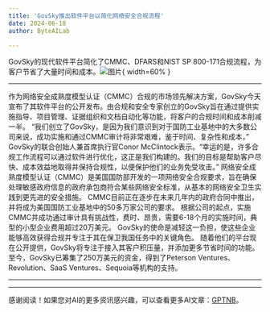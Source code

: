 ```yaml
---
title: 'GovSky推出软件平台以简化网络安全合规流程'
date: 2024-06-18
author: ByteAILab

---
```


GovSky的现代软件平台简化了CMMC、DFARS和NIST SP 800-171合规流程，为客户节省了大量时间和成本。![图片](https://ai-techpark.com/wp-content/uploads/2024/06/GovSky-960x540.jpg){ width=60% }

---

作为网络安全成熟度模型认证（CMMC）合规的市场领先解决方案，GovSky今天宣布了其软件平台的公开发布。由合规和安全专家创立的GovSky旨在通过提供实施指导、项目管理、证据组织和文档自动化等功能，将客户的合规时间和成本削减一半。
“我们创立了GovSky，是因为我们意识到对于国防工业基地中的大多数公司来说，成功实施和通过CMMC审计将非常艰难，鉴于时间、复杂性和成本，” GovSky的联合创始人兼首席执行官Conor McClintock表示。“幸运的是，许多合规工作流程可以通过软件进行优化，这正是我们构建的。我们的目标是帮助客户尽快、成本效益地取得并保持合规性，以便保护他们的业务免受攻击。”
网络安全成熟度模型认证（CMMC）是美国国防部开发的一项网络安全合规要求，旨在确保处理敏感政府信息的政府承包商符合某些网络安全标准，从基本的网络安全卫生实践到更先进的安全措施。 CMMC目前正在逐步在未来几年内的政府合同中推出，并将成为美国国防工业基地中的50多万家公司的要求。
根据公司的起点，实施CMMC并成功通过审计具有挑战性，费时、昂贵，需要6-18个月的实施时间，典型的小型企业费用超过20万美元。 GovSky的使命是减轻这一负担，使这些企业能够高效获得合规并专注于其在保卫我国任务中的关键角色。
随着他们的平台现在公开提供，GovSky将专注于接入其客户积压量，并添加更多节省时间的功能。
至今，GovSky已筹集了250万美元的资金，得到了Peterson Ventures、Revolution、SaaS Ventures、Sequoia等机构的支持。

---
---
感谢阅读！如果您对AI的更多资讯感兴趣，可以查看更多AI文章：[GPTNB](https://gptnb.com)。